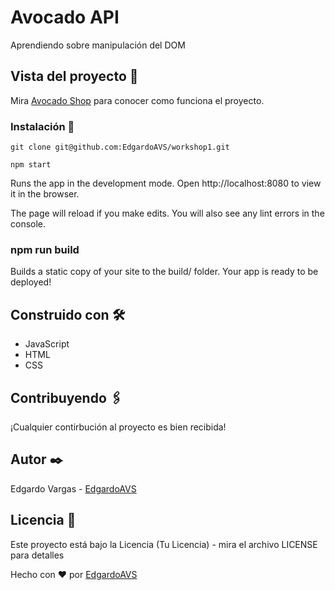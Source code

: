 # Avocado API
Aprendiendo sobre manipulación del DOM

## Vista del proyecto 🚀
Mira [Avocado Shop](https://edgardoavs.github.io/workshop1/) para conocer como funciona el proyecto.

### Instalación 🔧
```
git clone git@github.com:EdgardoAVS/workshop1.git
```

```
npm start
```

Runs the app in the development mode. Open http://localhost:8080 to view it in the browser.

The page will reload if you make edits. You will also see any lint errors in the console.

### npm run build
Builds a static copy of your site to the build/ folder. Your app is ready to be deployed!

## Construido con 🛠️
- JavaScript
- HTML
- CSS
## Contribuyendo 🖇️
¡Cualquier contirbución al proyecto es bien recibida!

## Autor ✒️
Edgardo Vargas - [EdgardoAVS](https://github.com/EdgardoAVS)
## Licencia 📄
Este proyecto está bajo la Licencia (Tu Licencia) - mira el archivo LICENSE para detalles

Hecho con ❤️ por [EdgardoAVS](https://github.com/EdgardoAVS) 
